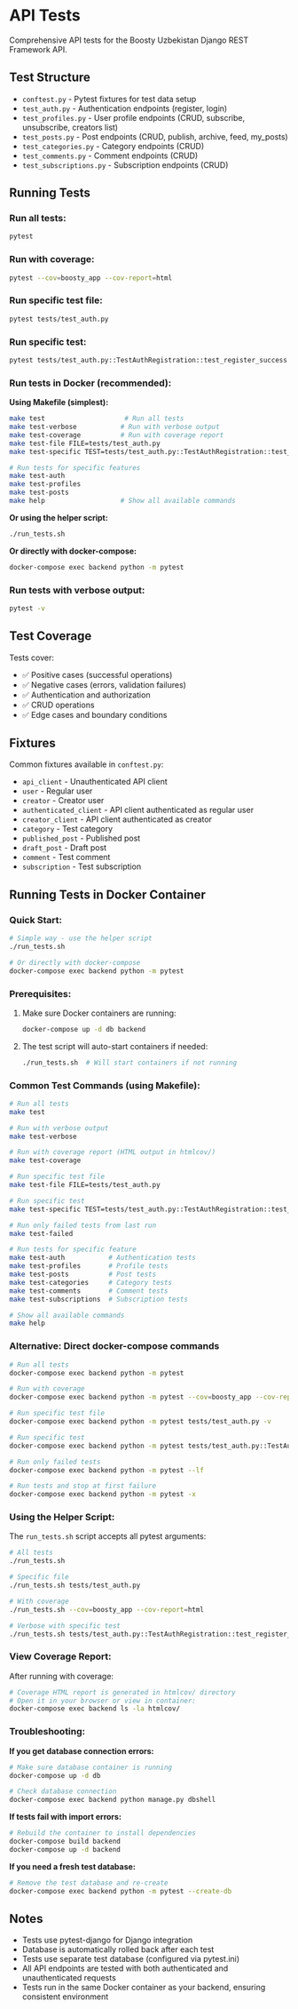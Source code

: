 # API Tests

Comprehensive API tests for the Boosty Uzbekistan Django REST Framework API.

## Test Structure

- `conftest.py` - Pytest fixtures for test data setup
- `test_auth.py` - Authentication endpoints (register, login)
- `test_profiles.py` - User profile endpoints (CRUD, subscribe, unsubscribe, creators list)
- `test_posts.py` - Post endpoints (CRUD, publish, archive, feed, my_posts)
- `test_categories.py` - Category endpoints (CRUD)
- `test_comments.py` - Comment endpoints (CRUD)
- `test_subscriptions.py` - Subscription endpoints (CRUD)

## Running Tests

### Run all tests:
```bash
pytest
```

### Run with coverage:
```bash
pytest --cov=boosty_app --cov-report=html
```

### Run specific test file:
```bash
pytest tests/test_auth.py
```

### Run specific test:
```bash
pytest tests/test_auth.py::TestAuthRegistration::test_register_success
```

### Run tests in Docker (recommended):

**Using Makefile (simplest):**
```bash
make test                    # Run all tests
make test-verbose           # Run with verbose output
make test-coverage          # Run with coverage report
make test-file FILE=tests/test_auth.py
make test-specific TEST=tests/test_auth.py::TestAuthRegistration::test_register_success

# Run tests for specific features
make test-auth
make test-profiles
make test-posts
make help                   # Show all available commands
```

**Or using the helper script:**
```bash
./run_tests.sh
```

**Or directly with docker-compose:**
```bash
docker-compose exec backend python -m pytest
```

### Run tests with verbose output:
```bash
pytest -v
```

## Test Coverage

Tests cover:
- ✅ Positive cases (successful operations)
- ✅ Negative cases (errors, validation failures)
- ✅ Authentication and authorization
- ✅ CRUD operations
- ✅ Edge cases and boundary conditions

## Fixtures

Common fixtures available in `conftest.py`:
- `api_client` - Unauthenticated API client
- `user` - Regular user
- `creator` - Creator user
- `authenticated_client` - API client authenticated as regular user
- `creator_client` - API client authenticated as creator
- `category` - Test category
- `published_post` - Published post
- `draft_post` - Draft post
- `comment` - Test comment
- `subscription` - Test subscription

## Running Tests in Docker Container

### Quick Start:
```bash
# Simple way - use the helper script
./run_tests.sh

# Or directly with docker-compose
docker-compose exec backend python -m pytest
```

### Prerequisites:
1. Make sure Docker containers are running:
   ```bash
   docker-compose up -d db backend
   ```

2. The test script will auto-start containers if needed:
   ```bash
   ./run_tests.sh  # Will start containers if not running
   ```

### Common Test Commands (using Makefile):

```bash
# Run all tests
make test

# Run with verbose output
make test-verbose

# Run with coverage report (HTML output in htmlcov/)
make test-coverage

# Run specific test file
make test-file FILE=tests/test_auth.py

# Run specific test
make test-specific TEST=tests/test_auth.py::TestAuthRegistration::test_register_success

# Run only failed tests from last run
make test-failed

# Run tests for specific feature
make test-auth           # Authentication tests
make test-profiles       # Profile tests
make test-posts          # Post tests
make test-categories     # Category tests
make test-comments       # Comment tests
make test-subscriptions  # Subscription tests

# Show all available commands
make help
```

### Alternative: Direct docker-compose commands

```bash
# Run all tests
docker-compose exec backend python -m pytest

# Run with coverage
docker-compose exec backend python -m pytest --cov=boosty_app --cov-report=html

# Run specific test file
docker-compose exec backend python -m pytest tests/test_auth.py -v

# Run specific test
docker-compose exec backend python -m pytest tests/test_auth.py::TestAuthRegistration::test_register_success -v

# Run only failed tests
docker-compose exec backend python -m pytest --lf

# Run tests and stop at first failure
docker-compose exec backend python -m pytest -x
```

### Using the Helper Script:

The `run_tests.sh` script accepts all pytest arguments:

```bash
# All tests
./run_tests.sh

# Specific file
./run_tests.sh tests/test_auth.py

# With coverage
./run_tests.sh --cov=boosty_app --cov-report=html

# Verbose with specific test
./run_tests.sh tests/test_auth.py::TestAuthRegistration::test_register_success -v
```

### View Coverage Report:

After running with coverage:
```bash
# Coverage HTML report is generated in htmlcov/ directory
# Open it in your browser or view in container:
docker-compose exec backend ls -la htmlcov/
```

### Troubleshooting:

**If you get database connection errors:**
```bash
# Make sure database container is running
docker-compose up -d db

# Check database connection
docker-compose exec backend python manage.py dbshell
```

**If tests fail with import errors:**
```bash
# Rebuild the container to install dependencies
docker-compose build backend
docker-compose up -d backend
```

**If you need a fresh test database:**
```bash
# Remove the test database and re-create
docker-compose exec backend python -m pytest --create-db
```

## Notes

- Tests use pytest-django for Django integration
- Database is automatically rolled back after each test
- Tests use separate test database (configured via pytest.ini)
- All API endpoints are tested with both authenticated and unauthenticated requests
- Tests run in the same Docker container as your backend, ensuring consistent environment
